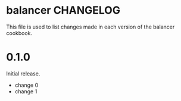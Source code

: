 # balancer CHANGELOG

This file is used to list changes made in each version of the balancer cookbook.

# 0.1.0

Initial release.

- change 0
- change 1


